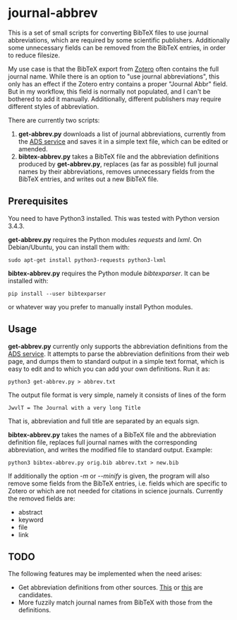 journal-abbrev
==============

This is a set of small scripts for converting BibTeX files to use
journal abbreviations, which are required by some scientific
publishers.  Additionally some unnecessary fields can be removed
from the BibTeX entries, in order to reduce filesize.

My use case is that the BibTeX export from [Zotero](https://www.zotero.org/)
often contains the full journal name.  While there is an option to "use
journal abbreviations", this only has an effect if the Zotero entry contains
a proper "Journal Abbr" field.  But in my workflow, this field is normally
not populated, and I can't be bothered to add it manually.  Additionally,
different publishers may require different styles of abbreviation.  

There are currently two scripts:

1. **get-abbrev.py** downloads a list of journal abbreviations, currently
   from the [ADS service](http://adsabs.harvard.edu/abs_doc/journals2.html)
   and saves it in a simple text file, which can be edited or amended.
2. **bibtex-abbrev.py** takes a BibTeX file and the abbreviation definitions
   produced by **get-abbrev.py**, replaces (as far as possible) full journal
   names by their abbreviations, removes unnecessary fields from the
   BibTeX entries, and writes out a new BibTeX file.


Prerequisites
-------------

You need to have Python3 installed. This was tested with Python version 3.4.3.

**get-abbrev.py** requires the Python modules *requests* and *lxml*.
On Debian/Ubuntu, you can install them with:
```
sudo apt-get install python3-requests python3-lxml
```

**bibtex-abbrev.py** requires the Python module *bibtexparser*.
It can be installed with:
```
pip install --user bibtexparser
```
or whatever way you prefer to manually install Python modules.


Usage
-----

**get-abbrev.py** currently only supports the abbreviation definitions
from the [ADS service](http://adsabs.harvard.edu/abs_doc/journals2.html).
It attempts to parse the abbreviation definitions from their web page,
and dumps them to standard output in a simple text format, which is
easy to edit and to which you can add your own definitions. Run it as:
```
python3 get-abbrev.py > abbrev.txt
```
The output file format is very simple, namely it consists of lines of
the form
```
JwvlT = The Journal with a very long Title
```
That is, abbreviation and full title are separated by an equals sign.

**bibtex-abbrev.py** takes the names of a BibTeX file and the abbreviation
definition file, replaces full journal names with the corresponding
abbreviation, and writes the modified file to standard output. Example:
```
python3 bibtex-abbrev.py orig.bib abbrev.txt > new.bib
```
If additionally the option *-m* or *--minify* is given, the program will
also remove some fields from the BibTeX entries, i.e. fields which are specific
to Zotero or which are not needed for citations in science journals.
Currently the removed fields are:

* abstract
* keyword
* file
* link


TODO
----

The following features may be implemented when the need arises:

* Get abbreviation definitions from other sources.
  [This](http://images.webofknowledge.com/WOK46/help/WOS/0-9_abrvjt.html) or
  [this](http://www.efm.leeds.ac.uk/~mark/ISIabbr/N_abrvjt.html) are candidates.
* More fuzzily match journal names from BibTeX with those from the definitions.
